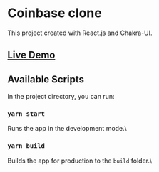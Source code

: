 # Coinbase clone

This project created with React.js and Chakra-UI.


## [Live Demo](https://abdalicodes.github.io/coinbase-react/)

## Available Scripts

In the project directory, you can run:

### `yarn start`
Runs the app in the development mode.\

### `yarn build`
Builds the app for production to the `build` folder.\
